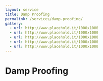 ```yaml
---
layout: service
title: Damp Proofing
permalink: /services/damp-proofing/
gallery:
  - url: http://www.placehold.it/1000x1000
  - url: http://www.placehold.it/1000x1000
  - url: http://www.placehold.it/1000x1000
  - url: http://www.placehold.it/1000x1000
  - url: http://www.placehold.it/1000x1000
---
```


# Damp Proofing